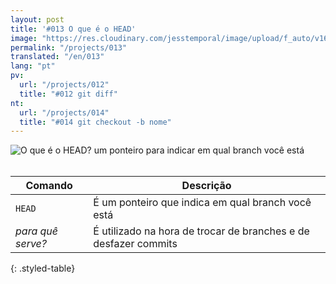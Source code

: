 ```yaml
---
layout: post
title: '#013 O que é o HEAD'
image: "https://res.cloudinary.com/jesstemporal/image/upload/f_auto/v1642878672/gitfichas/pt/013/thumbnail_ypq96t.jpg"
permalink: "/projects/013"
translated: "/en/013"
lang: "pt"
pv:
  url: "/projects/012"
  title: "#012 git diff"
nt:
  url: "/projects/014"
  title: "#014 git checkout -b nome"
---
```


<img alt="O que é o HEAD? um ponteiro para indicar em qual branch você está" src="https://res.cloudinary.com/jesstemporal/image/upload/v1642878672/gitfichas/pt/013/full_tznrem.jpg"><br><br>

| Comando | Descrição |
|---------|-------------|
| `HEAD` | É um ponteiro que indica em qual branch você está |
| _para quê serve?_ | É utilizado na hora de trocar de branches e de desfazer commits |
{: .styled-table}
